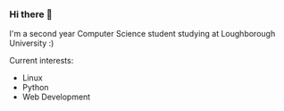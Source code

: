 ### Hi there 👋

I'm a second year Computer Science student studying at Loughborough University :)

Current interests:
  - Linux
  - Python
  - Web Development
